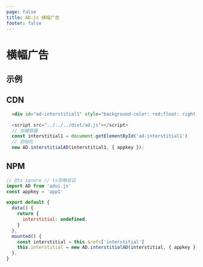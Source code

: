 ```yaml
---
page: false
title: AD.js 横幅广告
footer: false
---
```


# 横幅广告


## 示例
<script setup>
import interstitial from '@theme/examplate/interstitial.vue'
</script>

<interstitial />

## CDN
```html
  <div id="ad-interstitial1" style="background-color: red;float: right; width:100vw;height:10vw;"></div>

```

```js
  <script src="../../../dist/ad.js"></script>
  // 创建容器
  const interstitial1 = document.getElementById('ad-interstitial1')
  // 初始化
  new AD.interstitialAD(interstitial1, { appkey });
```

## NPM
```js
// @ts-ignore // ts忽略验证
import AD from 'adui.js'
const appkey = 'app1'

export default {
  data() {
    return {
      interstitial: undefined,
    }
  },
  mounted() {
    const interstitial = this.$refs['interstitial']
    this.interstitial = new AD.interstitialAD(interstitial, { appkey });
  },
}
```

